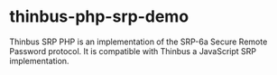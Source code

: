 # thinbus-php-srp-demo
Thinbus SRP PHP is an implementation of the SRP-6a Secure Remote Password protocol. It is compatible with Thinbus a JavaScript SRP implementation. 
